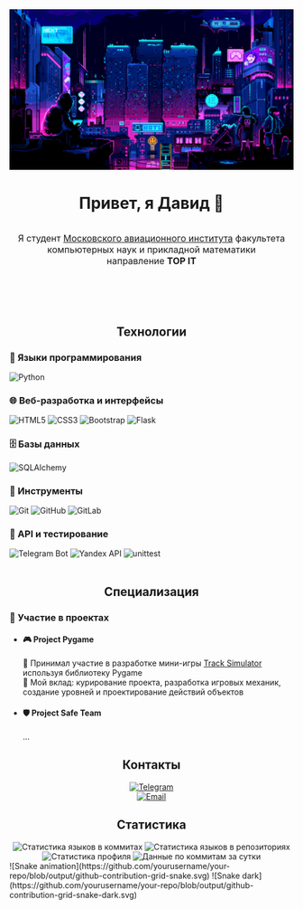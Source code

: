 <header>
  <div align="center">
    <img width="700" src="./banners/git1.gif" alt=""/>
    <h1> Привет, я Давид 👋</h1><br>
    <span style="font-size: 16px;">Я студент <a href="https://mai.ru" target="_blank">Московского авиационного института</a> факультета компьютерных наук и прикладной математики</span><br>
    <span style="font-size: 16px;">направление <b>TOP IT</b></span>
  </div>
</header>
<br>
<main>
  <section>
    <h2 align="center">Технологии</h2>
    <div align="left">
      <h3>💬 Языки программирования</h3>
      <img src="https://img.shields.io/badge/Python-3776AB?style=flat&logo=python&logoColor=white" alt="Python"/>
    </div>
    <div align="left">
      <h3>🌐 Веб-разработка и интерфейсы</h3>
      <img src="https://img.shields.io/badge/HTML5-E34F26?style=flat&logo=html5&logoColor=white" alt="HTML5"/>
      <img src="https://img.shields.io/badge/CSS3-1572B6?style=flat&logo=css3&logoColor=white" alt="CSS3"/>
      <img src="https://img.shields.io/badge/Bootstrap-7952B3?style=flat&logo=bootstrap&logoColor=white" alt="Bootstrap"/>
      <img src="https://img.shields.io/badge/Flask-000000?style=flat&logo=flask&logoColor=white" alt="Flask"/>
    </div>
    <div align="left">
      <h3>🗄️ Базы данных</h3>
      <img src="https://img.shields.io/badge/SQLAlchemy-d71f00?style=flat&logo=python&logoColor=white" alt="SQLAlchemy"/>
    </div>
    <div align="left">
      <h3>🚀 Инструменты</h3>
      <img src="https://img.shields.io/badge/Git-F05032?style=flat&logo=git&logoColor=white" alt="Git"/>
      <img src="https://img.shields.io/badge/GitHub-181717?style=flat&logo=github&logoColor=white" alt="GitHub"/>
      <img src="https://img.shields.io/badge/GitLab-FC6D26?style=flat&logo=gitlab&logoColor=white" alt="GitLab"/>
    </div>
    <div align="left">
    <h3>🔌 API и тестирование</h3>
      <img src="https://img.shields.io/badge/Telegram%20Bot-26A5E4?style=flat&logo=telegram&logoColor=white" alt="Telegram Bot"/>
      <img src="https://img.shields.io/badge/Yandex_API-FF0000?style=flat&logo=yandex&logoColor=white" alt="Yandex API"/>
      <img src="https://img.shields.io/badge/unittest-25A162?style=flat&logo=python&logoColor=white" alt="unittest"/>
    </div>
    <br>
  </section>
  <section>
    <h2 align="center">Специализация</h2>
    <h3>👥 Участие в проектах</h3>
    <ul>
        <li><h4>🎮 Project Pygame</h4></li>
        <span>🚚 Принимал участие в разработке мини-игры <a href="https://github.com/supermeganikitos/Project_pygame" target="_blank"> Track Simulator</a> используя библиотеку Pygame</span><br>
        <span>🎯 Мой вклад: курирование проекта, разработка игровых механик, создание уровней и проектирование действий объектов</span>
    </ul>
    <ul>
        <li><h4>🛡️ Project Safe Team</h4></li>
        <span>...</span>
    </ul>
  </section>
  <section>
    <h2 align="center">Контакты</h2>
    <div align="center">
      <a href="https://t.me/david_shvarts" target="_blank">
        <img src="https://img.shields.io/badge/Telegram-@david__shvarts-2CA5E0?style=for-the-badge&logo=telegram&logoColor=white" alt="Telegram"/>
      </a>
      <br>
      <a href="mailto:davidshvarts2805@gmail.com" target="_blank">
        <img src="https://img.shields.io/badge/Email-davidshvarts2805@gmail.com-D14836?style=for-the-badge&logo=gmail&logoColor=white" alt="Email"/>
      </a>
    </div>
  </section>
  <section>
    <h2 align="center">Статистика</h2>
    <div align="center">
      <img alt="Статистика языков в коммитах" src="https://github-profile-summary-cards.vercel.app/api/cards/most-commit-language?username=David-Shvarts28&theme=github_dark"/>
      <img alt="Статистика языков в репозиториях" src="https://github-profile-summary-cards.vercel.app/api/cards/repos-per-language?username=David-Shvarts28&theme=github_dark"/>
      <img alt="Статистика профиля" src="https://github-profile-summary-cards.vercel.app/api/cards/stats?username=David-Shvarts28&theme=github_dark"/>
      <img alt="Данные по коммитам за сутки" src="https://github-profile-summary-cards.vercel.app/api/cards/productive-time?username=David-Shvarts28&theme=github_dark"/>
    </div>
  </section>
</main>
![Snake animation](https://github.com/yourusername/your-repo/blob/output/github-contribution-grid-snake.svg)
![Snake dark](https://github.com/yourusername/your-repo/blob/output/github-contribution-grid-snake-dark.svg)
